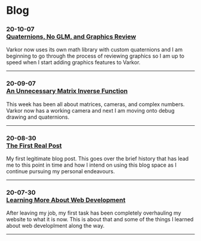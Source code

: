 # Blog

### <div class="date">20-10-07</div> [Quaternions, No GLM, and Graphics Review](3_quaternions_no_glm_and_graphics_review/index.html)
Varkor now uses its own math library with custom quaternions and I am beginning to go through the process of reviewing graphics so I am up to speed when I start adding graphics features to Varkor.

---

### <div class="date">20-09-07</div> [An Unnecessary Matrix Inverse Function](2_an_unnecessary_matrix_inverse_function/index.html)
This week has been all about matrices, cameras, and complex numbers. Varkor now has a working camera and next I am moving onto debug drawing and quaternions.

---

### <div class="date">20-08-30</div> [The First Real Post](1_the_first_real_post/index.html)
My first legitimate blog post. This goes over the brief history that has lead me to this point in time and how I intend on using this blog space as I continue pursuing my personal endeavours.

---

### <div class="date">20-07-30</div> [Learning More About Web Development](0_learning_more_about_web_development/index.html)
After leaving my job, my first task has been completely overhauling my website to what it is now. This is about that and some of the things I learned about web developlment along the way.

---
